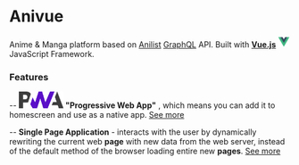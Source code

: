 # Anivue

Anime & Manga platform based on [Anilist](https://anilist.co/) [GraphQL](https://graphql.org/) API.
Built with **[Vue.js](https://vuejs.org/)** <img src="./src/assets/logo.png" height="20px"  /> JavaScript Framework.

### Features

-- <img src="./src/assets/pwalogo.png" height="30px" /> **"Progressive Web App"** , which means you can add it to homescreen and use as a native app. [See more](https://en.wikipedia.org/wiki/Progressive_web_application)

-- **Single Page Application** - interacts with the user by dynamically rewriting the current web **page** with new data from the web server, instead of the default method of the browser loading entire new **pages**. [See more](https://en.wikipedia.org/wiki/Single-page_application)
